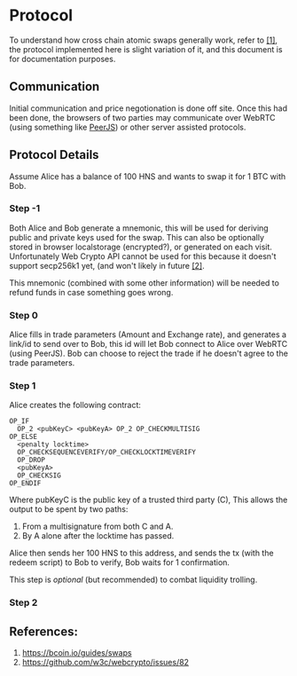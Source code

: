 # Protocol

To understand how cross chain atomic swaps generally work, refer to [[1]](#ref), the protocol implemented here is slight variation of it, and this document is for documentation purposes.


## Communication
Initial communication and price negotionation is done off site. Once this had been done, the browsers of two parties may communicate over WebRTC (using something like [PeerJS](https://peerjs.com/)) or other server assisted protocols.

## Protocol Details
Assume Alice has a balance of 100 HNS and wants to swap it for 1 BTC with Bob.

### Step -1
Both Alice and Bob generate a mnemonic, this will be used for deriving public and private keys used for the swap. This can also be optionally stored in browser localstorage (encrypted?), or generated on each visit. Unfortunately Web Crypto API cannot be used for this because it doesn't support secp256k1 yet, (and won't likely in future  [[2]](#ref).

This mnemonic (combined with some other information) will be needed to refund funds in case something goes wrong.

### Step 0
Alice fills in trade parameters (Amount and Exchange rate), and generates a link/id to send over to Bob, this id will let Bob connect to Alice over WebRTC (using PeerJS). Bob can choose to reject the trade if he doesn't agree to the trade parameters.

### Step 1
Alice creates the following contract:
```
OP_IF
  OP_2 <pubKeyC> <pubKeyA> OP_2 OP_CHECKMULTISIG
OP_ELSE
  <penalty locktime>
  OP_CHECKSEQUENCEVERIFY/OP_CHECKLOCKTIMEVERIFY
  OP_DROP
  <pubKeyA>
  OP_CHECKSIG
OP_ENDIF
```
Where pubKeyC is the public key of a trusted third party (C),
This allows the output to be spent by two paths:
1. From a multisignature from both C and A.
2. By A alone after the locktime has passed.

Alice then sends her 100 HNS to this address, and sends the tx (with the redeem script) to Bob to verify, Bob waits for 1 confirmation.

This step is *optional* (but recommended) to combat liquidity trolling.

### Step 2





## References:
<a id="ref"></a> 

1. https://bcoin.io/guides/swaps
2. https://github.com/w3c/webcrypto/issues/82

